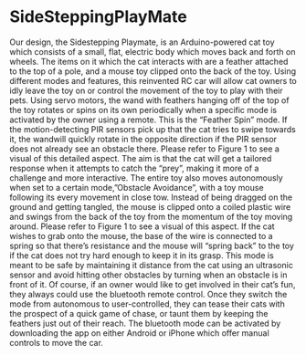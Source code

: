 # SideSteppingPlayMate
Our design, the Sidestepping Playmate, is an Arduino-powered cat toy which consists of a small, flat, electric body which moves back and forth on wheels. The items on it which the cat interacts with are a feather attached to the top of a pole, and a mouse toy clipped onto the back of the toy. Using different modes and features, this reinvented RC car will allow cat owners to idly leave the toy on or control the movement of the toy to play with their pets.
Using servo motors, the wand with feathers hanging off of the top of the toy rotates or spins on its own periodically when a specific mode is activated by the owner using a remote. This is the “Feather Spin” mode. If the motion-detecting PIR sensors pick up that the cat tries to swipe towards it, the wandwill quickly rotate in the opposite direction if the PIR sensor does not already see an obstacle there. Please refer to Figure 1 to see a visual of this detailed aspect. The aim is that the cat will get a tailored response when it attempts to catch the “prey”, making it more of a challenge and more interactive. 
The entire toy also moves autonomously when set to a certain mode,”Obstacle Avoidance”, with a toy mouse following its every movement in close tow. Instead of being dragged on the ground and getting tangled, the mouse is clipped onto a coiled plastic wire and swings from the back of the toy from the momentum of the toy moving around. Please refer to Figure 1 to see a visual of this aspect. If the cat wishes to grab onto the mouse, the base of the wire is connected to a spring so that there’s resistance and the mouse will “spring back” to the toy if the cat does not try hard enough to keep it in its grasp. This mode is meant to be safe by maintaining it distance from the cat using an ultrasonic sensor and avoid hitting other obstacles by turning when an obstacle is in front of it.
Of course, if an owner would like to get involved in their cat’s fun, they always could use the bluetooth remote control. Once they switch the mode from autonomous to user-controlled, they can tease their cats with the prospect of a quick game of chase, or taunt them by keeping the feathers just out of their reach. The bluetooth mode can be activated by downloading the app on either Android or iPhone which offer manual controls to move the car.

